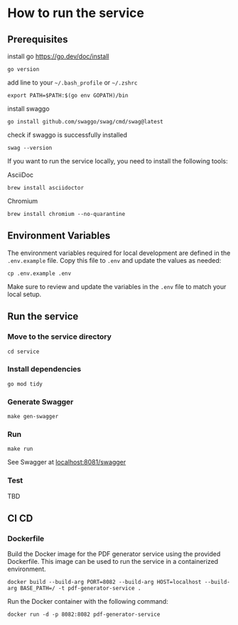 # How to run the service

## Prerequisites

install go <https://go.dev/doc/install>

```shell
go version
```

add line to your `~/.bash_profile` or `~/.zshrc`

```text
export PATH=$PATH:$(go env GOPATH)/bin
```

install swaggo

```shell
go install github.com/swaggo/swag/cmd/swag@latest
```

check if swaggo is successfully installed

```shell
swag --version
```

If you want to run the service locally, you need to install the following tools:

AsciiDoc

```shell
brew install asciidoctor
```

Chromium

```shell
brew install chromium --no-quarantine
```

## Environment Variables

The environment variables required for local development are defined in the `.env.example` file. Copy this file to `.env` and update the values as needed:

```shell
cp .env.example .env
```

Make sure to review and update the variables in the `.env` file to match your local setup.

## Run the service

### Move to the service directory

```shell
cd service
```

### Install dependencies

```shell
go mod tidy
```

### Generate Swagger

```shell
make gen-swagger
```

### Run

```shell
make run
```

See Swagger at <localhost:8081/swagger>

### Test

TBD

## CI CD

### Dockerfile

Build the Docker image for the PDF generator service using the provided Dockerfile. This image can be used to run the service in a containerized environment.

```shell
docker build --build-arg PORT=8082 --build-arg HOST=localhost --build-arg BASE_PATH=/ -t pdf-generator-service .
```

Run the Docker container with the following command:

```shell
docker run -d -p 8082:8082 pdf-generator-service
```
